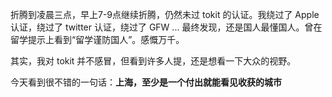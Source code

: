  折腾到凌晨三点，早上7-9点继续折腾，仍然未过 tokit 的认证。我绕过了 Apple 认证，绕过了 twitter 认证，绕过了 GFW ... 最终发现，还是国人最懂国人。曾在留学提示上看到“留学谨防国人”。感慨万千。

其实，我对 tokit 并不感冒，但看到许多人提，还是想看一下大众的视野。

今天看到很不错的一句话：**上海，至少是一个付出就能看见收获的城市**